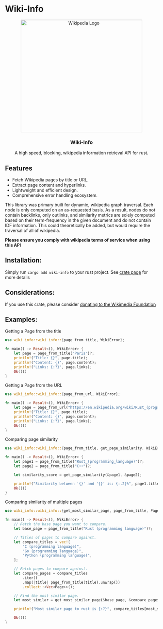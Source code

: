 

# **Wiki-Info**

<p align="center">
  <a href="https://github.com/reesehatfield/cirrus">
    <img src="https://upload.wikimedia.org/wikipedia/en/thumb/8/80/Wikipedia-logo-v2.svg/330px-Wikipedia-logo-v2.svg.png" alt="Wikipedia Logo" width="400" height="370">
  </a>
</p>

<h3 align="center"><strong>Wiki-Info</strong></h3>

<p align="center">
    A high speed, blocking, wikipedia information retrieval API for rust.
  <br>
</p>


## Features

- Fetch Wikipedia pages by title or URL.
- Extract page content and hyperlinks.
- Lightweight and efficient design.
- Comprehensive error handling ecosystem.

This library was primary built for dynamic, wikipedia graph traversal. Each node is only computed on
an as-requested basis. As a result, nodes do not contain backlinks, only outlinks, and similarity metrics are
solely computed based on their term-frequency in the given document and do not contain IDF information.
This could theoretically be added, but would require the traversal of all of wikipedia.

**Please ensure you comply with wikipedia terms of service when using this API** 

## Installation:

Simply run `cargo add wiki-info` to your rust project. See [crate page](https://crates.io/crates/wiki-info) for more details

## Considerations:

If you use this crate, please consider [donating to the Wikimedia Foundation](https://donate.wikimedia.org/wiki/Ways_to_Give)

## Examples:

Getting a Page from the title

```rust
use wiki_info::wiki_info::{page_from_title, WikiError};

fn main() -> Result<(), WikiError> {
    let page = page_from_title("Paris")?;
    println!("Title: {}", page.title);
    println!("Content: {}", page.content);
    println!("Links: {:?}", page.links);
    Ok(())
}
```

Getting a Page from the URL

```rust
use wiki_info::wiki_info::{page_from_url, WikiError};

fn main() -> Result<(), WikiError> {
    let page = page_from_url("https://en.wikipedia.org/wiki/Rust_(programming_language)")?;
    println!("Title: {}", page.title);
    println!("Content: {}", page.content);
    println!("Links: {:?}", page.links);
    Ok(())
}
```

Comparing page similarity

```rust
use wiki_info::wiki_info::{page_from_title, get_page_similarity, WikiError};

fn main() -> Result<(), WikiError> {
    let page1 = page_from_title("Rust_(programming_language)")?;
    let page2 = page_from_title("C++")?;

    let similarity_score = get_page_similarity(&page1, &page2);

    println!("Similarity between '{}' and '{}' is: {:.2}%", page1.title, page2.title, similarity_score * 100.0);
    Ok(())
}
```

Comparing similarity of multiple pages

```rust
use wiki_info::wiki_info::{get_most_similar_page, page_from_title, Page, WikiError};

fn main() -> Result<(), WikiError> {
    // Fetch the base page you want to compare.
    let base_page = page_from_title("Rust (programming language)")?;

    // Titles of pages to compare against.
    let compare_titles = vec![
        "C (programming language)",
        "Go (programming language)",
        "Python (programming language)",
    ];

    // Fetch pages to compare against.
    let compare_pages = compare_titles
        .iter()
        .map(|title| page_from_title(title).unwrap())
        .collect::<Vec<Page>>();

    // Find the most similar page.
    let most_similar = get_most_similar_page(&base_page, &compare_pages);

    println!("Most similar page to rust is {:?}", compare_titles[most_similar]); // -> C

    Ok(())
}
```

